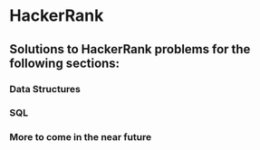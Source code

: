 # HackerRank
## Solutions to HackerRank problems for the following sections:
### Data Structures
### SQL

### More to come in the near future
